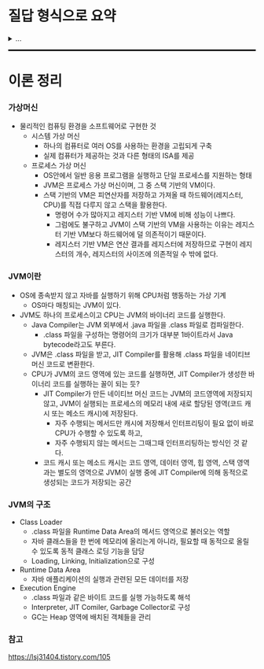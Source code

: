 # 질답 형식으로 요약

<details>
<summary>...</summary>

...
</details>

<hr style="height: 3px; background-color: black; border: none;">

# 이론 정리

### 가상머신
- 물리적인 컴퓨팅 환경을 소프트웨어로 구현한 것
  - 시스템 가상 머신
    - 하나의 컴퓨터로 여러 OS를 사용하는 환경을 고립되게 구축
    - 실제 컴퓨터가 제공하는 것과 다른 형태의 ISA를 제공
  - 프로세스 가상 머신
    - OS안에서 일반 응용 프로그램을 실행하고 단일 프로세스를 지원하는 형태
    - JVM은 프로세스 가상 머신이며, 그 중 스택 기반의 VM이다.
    - 스택 기반의 VM은 피연산자를 저장하고 가져올 때 하드웨어(레지스터, CPU)를 직접 다루지 않고 스택을 활용한다.
      - 명령어 수가 많아지고 레지스터 기반 VM에 비해 성능이 나쁘다.
      - 그럼에도 불구하고 JVM이 스택 기반의 VM을 사용하는 이유는 레지스터 기반 VM보다 하드웨어에 덜 의존적이기 때문이다.
      - 레지스터 기반 VM은 연산 결과를 레지스터에 저장하므로 구현이 레지스터의 개수, 레지스터의 사이즈에 의존적일 수 밖에 없다.

### JVM이란
- OS에 종속받지 않고 자바를 실행하기 위해 CPU처럼 행동하는 가상 기계
  - OS마다 매칭되는 JVM이 있다.
- JVM도 하나의 프로세스이고 CPU는 JVM의 바이너리 코드를 실행한다.
  - Java Compiler는 JVM 외부에서 .java 파일을 .class 파일로 컴파일한다.
    - .class 파일을 구성하는 명령어의 크기가 대부분 1바이트라서 Java bytecode라고도 부른다.
  - JVM은 .class 파일을 받고, JIT Compiler를 활용해 .class 파일을 네이티브 머신 코드로 변환한다.
  - CPU가 JVM의 코드 영역에 있는 코드를 실행하면, JIT Compiler가 생성한 바이너리 코드를 실행하는 꼴이 되는 듯?
    - JIT Compiler가 만든 네이티브 머신 코드는 JVM의 코드영역에 저장되지 않고, JVM이 실행되는 프로세스의 메모리 내에 새로 할당된 영역(코드 캐시 또는 메소드 캐시)에 저장된다.
      - 자주 수행되는 메서드만 캐시에 저장해서 인터프리팅이 필요 없이 바로 CPU가 수행할 수 있도록 하고,
      - 자주 수행되지 않는 메서드는 그때그때 인터프리팅하는 방식인 것 같다.
    - 코드 캐시 또는 메소드 캐시는 코드 영역, 데이터 영역, 힙 영역, 스택 영역과는 별도의 영역으로 JVM이 실행 중에 JIT Compiler에 의해 동적으로 생성되는 코드가 저장되는 공간

### JVM의 구조
- Class Loader
  - .class 파일을 Runtime Data Area의 메서드 영역으로 불러오는 역할
  - 자바 클래스들을 한 번에 메모리에 올리는게 아니라, 필요할 때 동적으로 올릴 수 있도록 동적 클래스 로딩 기능을 담당
  - Loading, Linking, Initialization으로 구성
- Runtime Data Area
  - 자바 애플리케이션의 실행과 관련된 모든 데이터를 저장
- Execution Engine
  - .class 파일과 같은 바이트 코드를 실행 가능하도록 해석
  - Interpreter, JIT Comiler, Garbage Collector로 구성
  - GC는 Heap 영역에 배치된 객체들을 관리


### 참고
https://lsj31404.tistory.com/105
